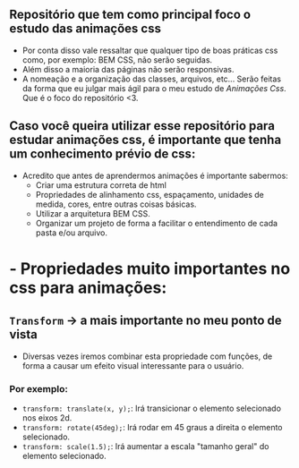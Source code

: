 ## Repositório que tem como principal foco o estudo das animações css

- Por conta disso vale ressaltar que qualquer tipo de boas práticas css como, por exemplo: BEM CSS, não serão seguidas.
- Além disso a maioria das páginas não serão responsivas.
- A nomeação e a organização das classes, arquivos, etc... Serão feitas da forma que eu julgar mais ágil para o meu estudo de _Animações Css_. Que é o foco do repositório <3.

## Caso você queira utilizar esse repositório para estudar animações css, é importante que tenha um conhecimento prévio de css:

- Acredito que antes de aprendermos animações é importante sabermos:
  - Criar uma estrutura correta de html
  - Propriedades de alinhamento css, espaçamento, unidades de medida, cores, entre outras coisas básicas.
  - Utilizar a arquitetura BEM CSS.
  - Organizar um projeto de forma a facilitar o entendimento de cada pasta e/ou arquivo.

# - Propriedades muito importantes no css para animações:

## `Transform` -> a mais importante no meu ponto de vista

- Diversas vezes iremos combinar esta propriedade com funções, de forma a causar um efeito visual interessante para o usuário.

### Por exemplo:

- `transform: translate(x, y);`: Irá transicionar o elemento selecionado nos eixos 2d.
- `transform: rotate(45deg);`: Irá rodar em 45 graus a direita o elemento selecionado.
- `transform: scale(1.5);`: Irá aumentar a escala "tamanho geral" do elemento selecionado.
